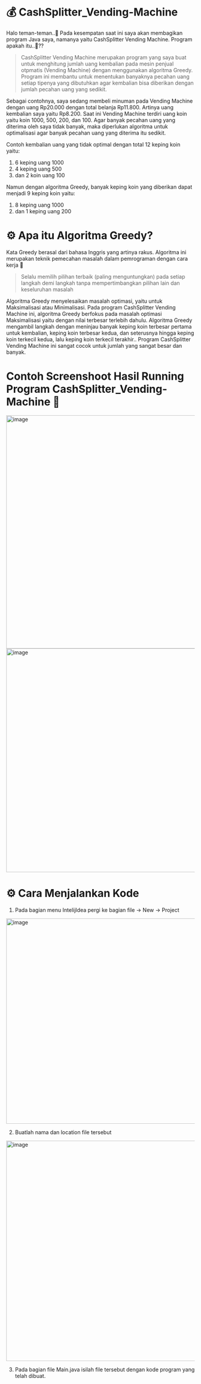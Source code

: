 # 💰 CashSplitter_Vending-Machine

Halo teman-teman..🤙 Pada kesempatan saat ini saya akan membagikan program Java saya, namanya yaitu CashSplitter Vending Machine. Program apakah itu..🤔?? 

> CashSplitter Vending Machine merupakan program yang saya buat untuk menghitung jumlah uang kembalian pada mesin penjual otpmatis (Vending Machine) dengan menggunakan algoritma Greedy. Program ini membantu untuk menentukan banyaknya pecahan uang setiap tipenya yang dibutuhkan agar kembalian bisa diberikan dengan jumlah pecahan uang yang sedikit. 

Sebagai contohnya, saya sedang membeli minuman pada Vending Machine dengan uang Rp20.000 dengan total belanja Rp11.800. Artinya uang kembalian saya yaitu Rp8.200. Saat ini Vending Machine terdiri uang koin yaitu koin 1000, 500, 200, dan 100. Agar banyak pecahan uang yang diterima oleh saya tidak banyak, maka diperlukan algoritma untuk optimalisasi agar banyak pecahan uang yang diterima itu sedikit. 

Contoh kembalian uang yang tidak optimal dengan total 12 keping koin yaitu:
1.   6 keping uang 1000
2.   4 keping uang 500
3.   dan 2 koin uang 100

Namun dengan algoritma Greedy, banyak keping koin yang diberikan dapat menjadi 9 keping koin yaitu:
1.   8 keping uang 1000
2.   dan 1 keping uang 200

# ⚙️ Apa itu Algoritma Greedy?

Kata Greedy berasal dari bahasa Inggris yang artinya rakus. Algoritma ini merupakan teknik pemecahan masalah dalam pemrograman dengan cara kerja 🔽
> Selalu memilih pilihan terbaik (paling menguntungkan) pada setiap langkah demi langkah tanpa mempertimbangkan pilihan lain dan keseluruhan masalah

Algoritma Greedy menyelesaikan masalah optimasi, yaitu untuk Maksimalisasi atau Minimalisasi. Pada program CashSplitter Vending Machine ini, algoritma Greedy berfokus pada masalah optimasi Maksimalisasi yaitu dengan nilai terbesar terlebih dahulu. Algoritma Greedy mengambil langkah dengan meninjau banyak keping koin terbesar pertama untuk kembalian, keping koin terbesar kedua, dan seterusnya hingga keping koin terkecil kedua, lalu keping koin terkecil terakhir.. Program CashSplitter Vending Machine ini sangat cocok untuk jumlah yang sangat besar dan banyak.

# Contoh Screenshoot Hasil Running Program CashSplitter_Vending-Machine 📸

<img width="621" alt="image" src="https://github.com/user-attachments/assets/11ae7a1c-75cc-4ecc-8cf8-8a5bf31a822a" />

<img width="596" alt="image" src="https://github.com/user-attachments/assets/478e7bf1-1f13-4bce-a44c-f92404102a74" />

# ⚙️ Cara Menjalankan Kode

1.   Pada bagian menu IntelijIdea pergi ke bagian file -> New -> Project

<img width="547" alt="image" src="https://github.com/user-attachments/assets/4924e2a8-8031-4876-9b54-55562379fb0c" />

2.   Buatlah nama dan location file tersebut

<img width="587" alt="image" src="https://github.com/user-attachments/assets/fa8799d0-27a0-4aab-9572-2b6c36ca7a44" />

3. Pada bagian file Main.java isilah file tersebut dengan kode program yang telah dibuat.




